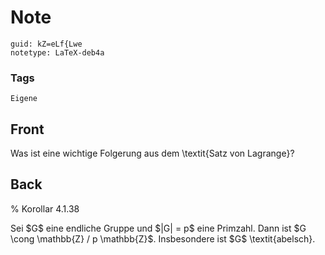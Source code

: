 # Note
```
guid: kZ=eLf{Lwe
notetype: LaTeX-deb4a
```

### Tags
```
Eigene
```

## Front
Was ist eine wichtige Folgerung aus dem \textit{Satz von Lagrange}?

## Back
% Korollar 4.1.38 <div>
</div><div>Sei $G$ eine endliche Gruppe und $|G| = p$ eine Primzahl. Dann ist $G \cong \mathbb{Z} / p \mathbb{Z}$. Insbesondere ist $G$ \textit{abelsch}.</div>
